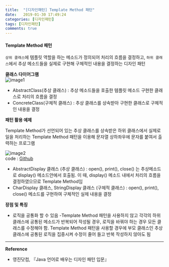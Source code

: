 ```yaml
---
title:  "[디자인패턴] Template Method 패턴"
date:   2019-01-30 17:49:24
categories: [디자인패턴]
tags: [디자인패턴]
comments: true
---
```



#### **Template Method 패턴**  
`상위 클래스`에 템플릿 역할을 하는 메소드가 정의되어 처리의 흐름을 결정하고, `하위 클래스`에서 추상 메소드들을 실제로 구현해 구체적인 내용을 결정하는 디자인 패턴  


**클래스 다이어그램**  
![image1](http://eun-bi.github.io/images/posting/0130_1.PNG)  

- AbstractClass(추상 클래스) : 추상 메소드들을 호출한 템플릿 메소드 구현한 클래스로 처리의 흐름을 결정  
- ConcreteClass(구체적 클래스) : 추상 클래스를 상속받아 구현한 클래스로 구체적인 내용을 결정  

**패턴 활용 예제**  

Template Method가 선언되어 있는 추상 클래스를 상속받은 하위 클래스에서 실제로 일을 처리하는 Template Method 패턴을 이용해 문자열 상하좌우에 문자를 붙여서 출력하는 프로그램  

![image2](http://eun-bi.github.io/images/posting/0130_2.PNG)  
code : [Github](https://github.com/eun-bi/java-design-patterns/tree/master/Template-Method/src/example)  

- AbstractDisplay 클래스 (추상 클래스) : open(), print(), close() 는 추상메소드로 display() 메소드안에서 호출됨. 이 때, display() 메소드 내에서 처리의 흐름을 결정하였으므로 Template Method임
- CharDisplay 클래스, StringDisplay 클래스 (구체적 클래스) : open(), print(), close() 메소드를 구현하여 구체적인 실제 내용을 결정

**장점 및 특징**  
- 로직을 공통화 할 수 있음
-Template Method 패턴을 사용하지 않고 각각의 하위 클래스에 공통된 메소드가 반복되어 작성될 경우, 로직을 바꿔야 하는 경우 모든 클래스를 수정해야 함. Template Method 패턴을 사용할 경우에 부모 클래스인 추상 클래스에 공통된 로직을 집중시켜 수정이 줄어 들고 반복 작성하지 않아도 됨


---
**Reference**
- 영진닷컴, 『Java 언어로 배우는 디자인 패턴 입문』  
